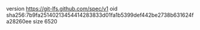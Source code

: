 version https://git-lfs.github.com/spec/v1
oid sha256:7b9fa25140213454414283833d01fa1b5399def442be2738b631624fa28260ee
size 6520

